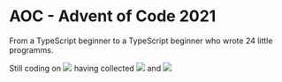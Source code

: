 # AOC - Advent of Code 2021
 From a TypeScript beginner to a TypeScript beginner who wrote 24 little programms.

Still coding on ![](https://img.shields.io/badge/day%20📅-8-blue) having collected ![](https://img.shields.io/badge/stars%20⭐-16-yellow) and 
![](https://img.shields.io/badge/days%20completed-8-red)